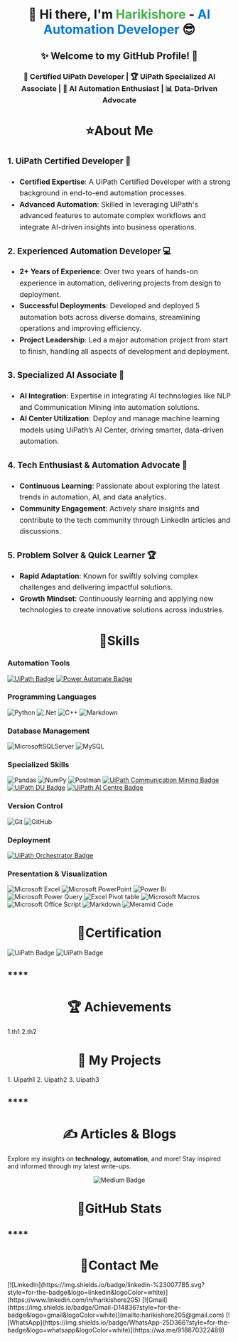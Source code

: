<h1 align="center">👋 Hi there, I'm <span style="color:#4CAF50;">Harikishore</span> - <span style="color:#0078D7;">AI Automation Developer</span> 😎</h1>

<h2 align="center">✨ Welcome to my GitHub Profile! 🤝</h2>

<h3 align="center">🏅 Certified UiPath Developer | 🏆 UiPath Specialized AI Associate | 🚀 AI Automation Enthusiast | 📊 Data-Driven Advocate</h3>


<h1 align="center">⭐About Me </h1>

<div style="font-size: 16px; line-height: 1.6;">

### 1. **UiPath Certified Developer** 🤖
- **Certified Expertise**: A UiPath Certified Developer with a strong background in end-to-end automation processes.
- **Advanced Automation**: Skilled in leveraging UiPath's advanced features to automate complex workflows and integrate AI-driven insights into business operations.

### 2. **Experienced Automation Developer** 💻
- **2+ Years of Experience**: Over two years of hands-on experience in automation, delivering projects from design to deployment.
- **Successful Deployments**: Developed and deployed 5 automation bots across diverse domains, streamlining operations and improving efficiency.
- **Project Leadership**: Led a major automation project from start to finish, handling all aspects of development and deployment.

### 3. **Specialized AI Associate** 🧠
- **AI Integration**: Expertise in integrating AI technologies like NLP and Communication Mining into automation solutions.
- **AI Center Utilization**: Deploy and manage machine learning models using UiPath’s AI Center, driving smarter, data-driven automation.

### 4. **Tech Enthusiast & Automation Advocate** 🚀
- **Continuous Learning**: Passionate about exploring the latest trends in automation, AI, and data analytics.
- **Community Engagement**: Actively share insights and contribute to the tech community through LinkedIn articles and discussions.

### 5. **Problem Solver & Quick Learner** 🏆
- **Rapid Adaptation**: Known for swiftly solving complex challenges and delivering impactful solutions.
- **Growth Mindset**: Continuously learning and applying new technologies to create innovative solutions across industries.

</div>

<h1 align="center">🚀Skills</h1>

### **Automation Tools**

[![UiPath Badge](https://img.shields.io/badge/UiPath-orange?style=for-the-badge&logo=uipath&logoColor=white)](#) [![Power Automate Badge](https://img.shields.io/badge/Power%20Automate-blue?style=for-the-badge&logo=microsoft-power-automate&logoColor=white)](#)

### **Programming Languages**

![Python](https://img.shields.io/badge/python-3670A0?style=for-the-badge&logo=python&logoColor=ffdd54) ![.Net](https://img.shields.io/badge/.NET-5C2D91?style=for-the-badge&logo=.net&logoColor=white) ![C++](https://img.shields.io/badge/c++-%2300599C.svg?style=for-the-badge&logo=c%2B%2B&logoColor=white) ![Markdown](https://img.shields.io/badge/markdown-%23000000.svg?style=for-the-badge&logo=markdown&logoColor=white) 

### **Database Management**

![MicrosoftSQLServer](https://img.shields.io/badge/Microsoft%20SQL%20Server-CC2927?style=for-the-badge&logo=microsoft%20sql%20server&logoColor=white) ![MySQL](https://img.shields.io/badge/mysql-4479A1.svg?style=for-the-badge&logo=mysql&logoColor=white)

### **Specialized Skills**

![Pandas](https://img.shields.io/badge/pandas-%23150458.svg?style=for-the-badge&logo=pandas&logoColor=white) ![NumPy](https://img.shields.io/badge/numpy-%23013243.svg?style=for-the-badge&logo=numpy&logoColor=white)  ![Postman](https://img.shields.io/badge/Postman-FF6C37?style=for-the-badge&logo=postman&logoColor=white) [![UiPath Communication Mining Badge](https://img.shields.io/badge/UiPath%20Communication%20Mining-orange?style=for-the-badge&logo=uipath&logoColor=white)](#) [![UiPath DU Badge](https://img.shields.io/badge/UiPath%20Document%20Understanding-orange?style=for-the-badge&logo=uipath&logoColor=white)](#) [![UiPath AI Centre Badge](https://img.shields.io/badge/UiPath%20AI%20Centre-orange?style=for-the-badge&logo=uipath&logoColor=white)](#) 

### **Version Control**

![Git](https://img.shields.io/badge/git-%23F05033.svg?style=for-the-badge&logo=git&logoColor=white) ![GitHub](https://img.shields.io/badge/github-%23121011.svg?style=for-the-badge&logo=github&logoColor=white)
  
### **Deployment**

[![UiPath Orchestrator Badge](https://img.shields.io/badge/UiPath%20Orchestrator-blue?style=for-the-badge&logo=uipath&logoColor=white)](#)

### **Presentation & Visualization**

![Microsoft Excel](https://img.shields.io/badge/Microsoft_Excel-217346?style=for-the-badge&logo=microsoft-excel&logoColor=white) ![Microsoft PowerPoint](https://img.shields.io/badge/Microsoft_PowerPoint-B7472A?style=for-the-badge&logo=microsoft-powerpoint&logoColor=white) ![Power Bi](https://img.shields.io/badge/power_bi-F2C811?style=for-the-badge&logo=powerbi&logoColor=black) ![Microsoft Power Query](https://img.shields.io/badge/PowerQuery-0078D4?style=for-the-badge&logo=microsoft&logoColor=white) ![Excel Pivot table](https://img.shields.io/badge/Pivot_Table-217346?style=for-the-badge&logo=microsoft-excel&logoColor=white) ![Microsoft Macros](https://img.shields.io/badge/VBA_Code_Macro-217346?style=for-the-badge&logo=microsoft-excel&logoColor=white) ![Microsoft Office Script](https://img.shields.io/badge/Microsoft_Office_Script-B7472A?style=for-the-badge&logo=microsoft-powerpoint&logoColor=white) ![Markdown](https://img.shields.io/badge/markdown-%23000000.svg?style=for-the-badge&logo=markdown&logoColor=white) ![Meramid Code](https://img.shields.io/badge/-Meramid_Code-E10098?style=for-the-badge&logo=graphql&logoColor=white)

<h1 align="center">🏅Certification</h1>

![UiPath Badge](https://img.shields.io/badge/UiPath_Certified_Specialized_AI_Associate-orange?style=for-the-badge&logo=uipath&logoColor=white) ![UiPath Badge](https://img.shields.io/badge/UiPath_Automation_Developer_Professional-orange?style=for-the-badge&logo=uipath&logoColor=white)

## ****
<h1 align="center">🏆 Achievements</h1>
1.th1
2.th2


<h1 align="center">📝 My Projects</h1>
1. Uipath1
2. Uipath2
3. Uipath3


## ****  
<h1 align="center">✍️ Articles & Blogs</h1>

Explore my insights on **technology**, **automation**, and more! Stay inspired and informed through my latest write-ups.  

<div align="center">
  <a href="https://medium.com/@harikishore205" target="_blank" style="text-decoration:none;">
    <img src="https://img.shields.io/badge/Read_on_Medium-12100E?style=for-the-badge&logo=medium&logoColor=white" alt="Medium Badge" />
  </a>
</div>

<h1 align="center">🚀GitHub Stats</h1>


## ****
<h1 align="center">📱Contact Me</h1>
[![LinkedIn](https://img.shields.io/badge/linkedin-%230077B5.svg?style=for-the-badge&logo=linkedin&logoColor=white)](https://www.linkedin.com/in/harikishore205) [![Gmail](https://img.shields.io/badge/Gmail-D14836?style=for-the-badge&logo=gmail&logoColor=white)](mailto:harikishore205@gmail.com) [![WhatsApp](https://img.shields.io/badge/WhatsApp-25D366?style=for-the-badge&logo=whatsapp&logoColor=white)](https://wa.me/918870322489) 



